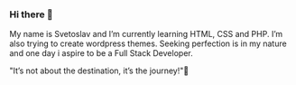 ### Hi there 👋

My name is Svetoslav and I’m currently learning HTML, CSS and PHP. I’m also trying to create wordpress themes. Seeking perfection is in my nature and one day i aspire to be a Full Stack Developer. 

"It’s not about the destination, it’s the journey!"🔭

<!--
**KonakovBG/KonakovBG** is a ✨ _special_ ✨ repository because its `README.md` (this file) appears on your GitHub profile.

Here are some ideas to get you started:

- 🔭 I’m currently working on ...
- 🌱 I’m currently learning ...
- 👯 I’m looking to collaborate on ...
- 🤔 I’m looking for help with ...
- 💬 Ask me about ...
- 📫 How to reach me: ...
- 😄 Pronouns: ...
- ⚡ Fun fact: ...
-->
